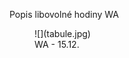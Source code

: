 Popis libovolné hodiny WA

<figure markdown="span">
 ![](tabule.jpg)
  <figcaption>WA - 15.12.</figcaption>
</figure>

